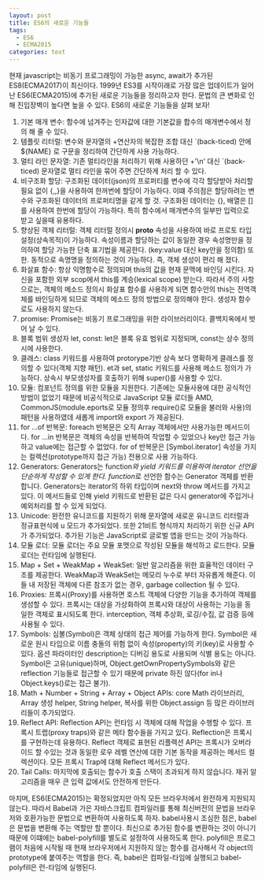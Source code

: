 ```yaml
---
layout: post
title: ES6의 새로운 기능들
tags:
  - ES6
  - ECMA2015
categories: text
---
```


현재 javascript는 비동기 프로그래밍이 가능한 async, await가 추가된 ES8(ECMA2017)이 최신이다. 1999년 ES3를 시작이래로 가장 많은 업데이트가 일어난 ES6(ECMA2015)에 추가된 새로운 기능들을 정리하고자 한다. 문법의 큰 변화로 인해 진입장벽이 높다면 높을 수 있다. ES6의 새로운 기능들을 살펴 보자!

1. 기본 매개 변수: 함수에 넘겨주는 인자값에 대한 기본값을 합수의 매개변수에서 정의 해 줄 수 있다. 
2. 템플릿 리터럴: 변수와 문자열의 +연산자의 복잡한 조합 대신 `(back-ticed) 안에 ${NAME} 로 구문을 정리하여 간단하게 사용 가능하다.
3. 멀티 라인 문자열: 기존 멀티라인을 처리하기 위해 사용하던 +'\n' 대신 `(back-ticed) 문자열로 멀티 라인을 묶어 주면 간단하게 처리 할 수 있다.
4. 비구조화 할당: 구조화된 데이터(json)의 프로퍼티를 변수에 각각 할당받아 처리할 필요 없이 {,,}을 사용하여 한꺼번에 할당이 가능하다. 이떄 주의점은 할당하려는 변수와 구조화된 데이터의 프로퍼티명을 같게 할 것. 구조화된 데이터는 {}, 배열은 []를 사용하여 한번에 할당이 가능하다. 특히 함수에서 매개변수의 일부만 입력으로 받고 싶을때 유용하다.
5. 향상된 객체 리터럴: 객체 리터럴 정의시 __proto__ 속성을 사용하여 바로 프로토 타입설정(상속목적)이 가능하다. 속성이름과 할당하는 값이 동일한 경우 속성명만을 정의하여 할당 가능한 단축 표기법을 제공한다. (key:value 대신 key만을 정의함) 또한. 동적으로 속명명을 정의하는 것이 가능하다. 즉, 객체 생성이 편리 해 졌다.
6. 화살표 함수: 항상 익명함수로 정의되며 this의 값을 현재 문맥에 바인딩 시킨다. 자신을 포함한 외부 scop에서 this를 계승(lexical scope) 받는다. 따라서 주의 사항으로는, 객체의 메소드 정의시 화살표 함수를 사용하게 되면 함수안의 this는 전역객체를 바인딩하게 되므로 객체의 메소드 정의 방법으로 정의해야 한다. 생성자 함수로도 사용하지 않는다.
7. promise: Promise는 비동기 프로그래밍을 위한 라이브러리이다. 콜백지옥에서 벗어 날 수 있다. 
8. 블록 범위 생성자 let, const: let은 블록 유효 범위로 지정되며, const는 상수 정의시에 사용한다.
9. 클래스: class 키워드를 사용하여 protorype기반 상속 보다 명확하게 클래스를 정의할 수 있다(객체 지향 패턴). et과 set, static 키워드를 사용해 메소드 정의가 가능하다. 상속시 부모생성자를 호출하기 위해 super()를 사용할 수 있다.
10. 모듈: 컴포넌트 정의를 위한 모듈을 지원한다. 기존에는 모듈사용에 대한 공식적인 방법이 없었기 때문에 비공식적으로 JavaScript 모듈 로더들 AMD, CommonJS(module.eports로 모듈 정의후 require()로 모듈을 불러와 사용)의 패턴을 사용하였데 새롭게 import와 export 가 제공된다.
11. for ...of 반복문: foreach 반복문은 오직 Array 객체에서만 사용가능한 메서드이다. for ...in 반복문은 객체의 속성을 반복하여 작업할 수 있었으나 key만 접근 가능하고 value에는 접근할 수 없었다. for of 반복문은 [Symbol.iterator] 속성을 가지는 컬렉션(prototype까지 접근 가능) 전용으로 사용 가능하다.
12. Generators: Generators는 function*와 yield 키워드를 이용하여 iterator 선언을 단순하게 작성할 수 있게 한다. function*로 선언한 함수는 Generator 객체를 반환합니다. Generators는 iterator의 하위 타입이며 next와 throw 메서드를 가지고 있다. 이 메서드들로 인해 yield 키워드로 반환된 값은 다시 generator에 주입거나 예외처리를 할 수 있게 되었다.
13. Unicode: 완전한 유니코드를 지원하기 위해 문자열에 새로운 유니코드 리터럴과 정규표현식에 u 모드가 추가되었다. 또한 21비트 형식까지 처리하기 위한 신규 API가 추가되었다. 추가된 기능은 JavaScript로 글로벌 앱을 만드는 것이 가능하다.
14. 모듈 로더: 모듈 로더는 주요 모듈 포맷으로 작성된 모듈을 해석하고 로드한다. 모듈 로더는 런타임에 실행된다.
15. Map + Set + WeakMap + WeakSet: 일반 알고리즘을 위한 효율적인 데이터 구조를 제공한다. WeakMap과 WeakSet는 메모리 누수로 부터 자유롭게 해준다. 이들 내 저장된 객체에 다른 참조가 없는 경우, garbage collection 될 수 있다.
16. Proxies: 프록시(Proxy)를 사용하면 호스트 객체에 다양한 기능을 추가하여 객체를 생성할 수 있다. 프록시는 대상을 가상화하여 프록시와 대상이 사용하는 기능을 동일한 객체로 표시되도록 한다. interception, 객체 추상화, 로깅/수집, 값 검증 등에 사용될 수 있다.
17. Symbols: 심볼(Symbol)은 객체 상태의 접근 제어를 가능하게 한다. Symbol은 새로운 원시 타입으로 이름 충돌의 위험 없이 속성(property)의 키(key)로 사용할 수 있다. 옵션 파라미터인 description는 디버깅 용도로 사용되며 식별 용도는 아니다. Symbol은 고유(unique)하며, Object.getOwnPropertySymbols와 같은 reflection 기능들로 접근할 수 있기 때문에 private 하진 않다(for in나 Object.keys()로는 접근 불가).
18. Math + Number + String + Array + Object APIs: core Math 라이브러리, Array 생성 helper, String helper, 복사를 위한 Object.assign 등 많은 라이브러리들이 추가되었다.
11. Reflect API: Reflection API는 런타임 시 객체에 대해 작업을 수행할 수 있다. 프록시 트랩(proxy traps)와 같은 메타 함수들을 가지고 있다. Reflection은 프록시를 구현하는데 유용하다. Reflect 객체로 표현된 리플렉션 API는 프록시가 오버라이드 할 수있는 것과 동일한 로우 레벨 연산에 대한 기본 동작을 제공하는 메서드 컬렉션이다. 모든 프록시 Trap에 대해 Reflect 메서드가 있다.
12. Tail Calls: 마지막에 호출되는 함수가 호출 스택이 초과되게 하지 않습니다. 재귀 알고리즘을 매우 큰 입력 값에서도 안전하게 만든다.


마치며, ES6(ECMA2015)는 확정되었지만 아직 모든 브라우저에서 완전하게 지원되지 않는다. 따라서 Babel과 가은 자바스크립트 컴파일러를 통해 최신버전의 문법을 브라우저와 호환가능한 문법으로 변환하여 사용하도록 하자. babel사용시 조심한 점은, babel은 문법을 변환해 주는 역할만 할 뿐이다. 최신으로 추가된 함수를 변환하는 것이 아니기 때문에 이떄에는 babel-polyfill를 별도로 설정하여 사용하도록 한다. polyfill은 프로그램이 처음에 시작될 때 현재 브라우저에서 지원하지 않는 함수를 검사해서 각 object의 prototype에 붙여주는 역할을 한다. 즉, babel은 컴파일-타임에 실행되고 babel-polyfill은 런-타임에 실행된다.

